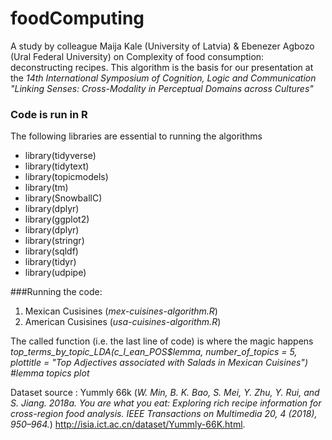 # foodComputing
A study by colleague Maija Kale (University of Latvia) & Ebenezer Agbozo (Ural Federal University) on Complexity of food consumption: deconstructing recipes.
This algorithm is the basis for our presentation at the *14th International Symposium of Cognition, Logic and Communication
"Linking Senses: Cross-Modality in Perceptual Domains across Cultures"*

### Code is run in R
The following libraries are essential to running the algorithms
* library(tidyverse)
* library(tidytext) 
* library(topicmodels) 
* library(tm)
* library(SnowballC) 
* library(dplyr)
* library(ggplot2)
* library(dplyr)
* library(stringr)
* library(sqldf)
* library(tidyr)
* library(udpipe)

###Running the code:
1. Mexican Cusisines (_mex-cuisines-algorithm.R_)
2. American Cusisines (_usa-cuisines-algorithm.R_) 

The called function (i.e. the last line of code) is where the magic happens
*top_terms_by_topic_LDA(c_l_ean_POS$lemma, number_of_topics = 5, plottitle = "Top Adjectives associated with Salads in Mexican Cuisines")    #lemma topics plot*

Dataset source : 
Yummly 66k (*W. Min, B. K. Bao, S. Mei, Y. Zhu, Y. Rui, and S. Jiang. 2018a. You are what you eat: Exploring rich recipe information for cross-region food analysis. IEEE
Transactions on Multimedia 20, 4 (2018), 950–964.*) 
http://isia.ict.ac.cn/dataset/Yummly-66K.html. 
